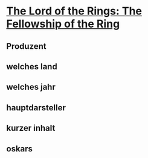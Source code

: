 # [The Lord of the Rings: The Fellowship of the Ring](https://www.imdb.com/title/tt0120737/)
## Produzent
## welches land
## welches jahr
## hauptdarsteller
## kurzer inhalt
## oskars
## 
